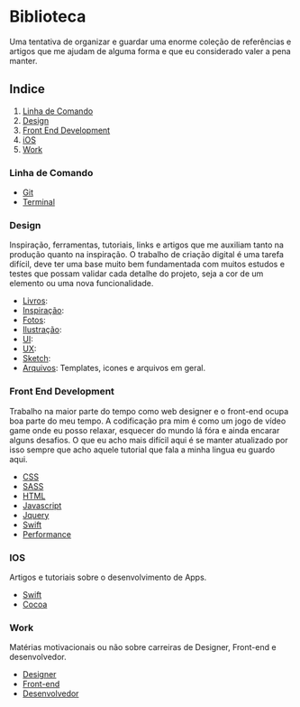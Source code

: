 # Biblioteca

Uma tentativa de organizar e guardar uma enorme coleção de referências e artigos que me ajudam de alguma forma e que eu considerado valer a pena manter.

## Indice
1. [Linha de Comando](#linha-de-comando)
2. [Design](#design)
4. [Front End Development](#front-end-development)
5. [iOS](#ios)
9. [Work](#work)

### Linha de Comando
- [Git](command-line/git.md)
- [Terminal](command-line/terminal.md)

### Design
Inspiração, ferramentas, tutoriais, links e artigos que me auxiliam tanto na produção quanto na inspiração.
O trabalho de criação digital é uma tarefa difícil, deve ter uma base muito bem fundamentada com muitos estudos e testes que possam validar cada detalhe do projeto, seja a cor de um elemento ou uma nova funcionalidade.
- [Livros]():
- [Inspiração]():
- [Fotos]():
- [Ilustração]():
- [UI]():
- [UX]():
- [Sketch]():
- [Arquivos](): Templates, icones e arquivos em geral.

### Front End Development
Trabalho na maior parte do tempo como web designer e o front-end ocupa boa parte do meu tempo. A codificação pra mim é como um jogo de vídeo game onde eu posso relaxar, esquecer do mundo lá fóra e ainda encarar alguns desafios. O que eu acho mais difícil aqui é se manter atualizado por isso sempre que acho aquele tutorial que fala a minha lingua eu guardo aqui. 
- [CSS]()
- [SASS]()
- [HTML]()
- [Javascript]()
- [Jquery]()
- [Swift]()
- [Performance]()

### IOS
Artigos e tutoriais sobre o desenvolvimento de Apps.
- [Swift]()
- [Cocoa]()

### Work
Matérias motivacionais ou não sobre carreiras de Designer, Front-end e desenvolvedor.
- [Designer]()
- [Front-end]()
- [Desenvolvedor]()

